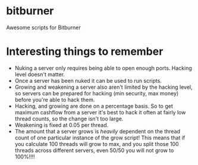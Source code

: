 # bitburner

Awesome scripts for Bitburner

# Interesting things to remember

- Nuking a server only requires being able to open enough ports. Hacking
  level doesn't matter.
- Once a server has been nuked it can be used to run scripts.
- Growing and weakening a server also aren't limited by the hacking
  level, so servers can be prepared for hacking (min security, max
  money) before you're able to hack them.
- Hacking, and growing are done on a percentage basis. So to get
  maximum cashflow from a server it's best to hack it often at fairly
  low thread counts, so the change isn't too large.
- Weakening is fixed at 0.05 per thread.
- The amount that a server grows is _heavily_ dependent on the thread
  count of one particular instance of the grow script! This means that
  if you calculate 100 threads will grow to max, and you split those
  100 threads across different servers, even 50/50 you will not grow
  to 100%!!!!
